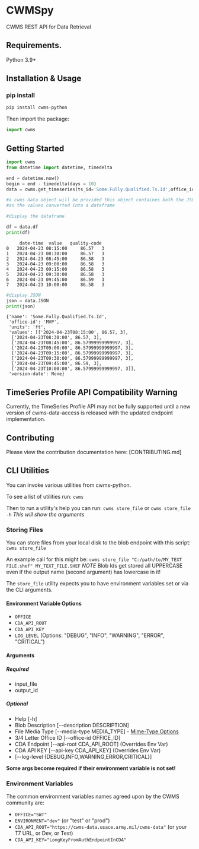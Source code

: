 # CWMSpy

CWMS REST API for Data Retrieval

## Requirements.

Python 3.9+

## Installation & Usage

### pip install

```sh
pip install cwms-python
```

Then import the package:

```python
import cwms
```

## Getting Started

```python
import cwms
from datetime import datetime, timedelta

end = datetime.now()
begin = end - timedelta(days = 10)
data = cwms.get_timeseries(ts_id='Some.Fully.Qualified.Ts.Id',office_id='OFFICE1' , begin = begin, end = end)

#a cwms data object will be provided this object containes both the JSON as well
#as the values converted into a dataframe

#display the dataframe

df = data.df
print(df)
```

```
     date-time 	value 	quality-code
0 	2024-04-23 08:15:00 	86.57 	3
1 	2024-04-23 08:30:00 	86.57 	3
2 	2024-04-23 08:45:00 	86.58 	3
3 	2024-04-23 09:00:00 	86.58 	3
4 	2024-04-23 09:15:00 	86.58 	3
5 	2024-04-23 09:30:00 	86.58 	3
6 	2024-04-23 09:45:00 	86.59 	3
7 	2024-04-23 10:00:00 	86.58 	3
```

```python
#display JSON
json = data.JSON
print(json)
```

```
{'name': 'Some.Fully.Qualified.Ts.Id',
 'office-id': 'MVP',
 'units': 'ft',
 'values': [['2024-04-23T08:15:00', 86.57, 3],
  ['2024-04-23T08:30:00', 86.57, 3],
  ['2024-04-23T08:45:00', 86.57999999999997, 3],
  ['2024-04-23T09:00:00', 86.57999999999997, 3],
  ['2024-04-23T09:15:00', 86.57999999999997, 3],
  ['2024-04-23T09:30:00', 86.57999999999997, 3],
  ['2024-04-23T09:45:00', 86.59, 3],
  ['2024-04-23T10:00:00', 86.57999999999997, 3]],
 'version-date': None}
```

## TimeSeries Profile API Compatibility Warning

Currently, the TimeSeries Profile API may not be fully supported
until a new version of cwms-data-access is released with the updated 
endpoint implementation.

## Contributing

Please view the contribution documentation here: [CONTRIBUTING.md]

## CLI Utilities

You can invoke various utilities from cwms-python. 

To see a list of utilities run:
    `cwms`

Then to run a utility's help you can run:
    `cwms store_file` or `cwms store_file -h`
    *This will show the arguments*

### Storing Files

You can store files from your local disk to the blob endpoint with this script:
`cwms store_file`

An example call for this might be:
`cwms store_file "C:/path/to/MY_TEXT FILE.shef" MY_TEXT_FILE.SHEF`
*NOTE* Blob Ids get stored all UPPERCASE even if the output name (second argument) has lowercase in it!

The `store_file` utility expects you to have environment variables set or via the CLI arguments.  

#### Environment Variable Options  

- `OFFICE`
- `CDA_API_ROOT`  
- `CDA_API_KEY`  
- `LOG_LEVEL` (Options: "DEBUG", "INFO", "WARNING", "ERROR", "CRITICAL")  

#### Arguments

##### Required

- input_file  
- output_id  

##### Optional

- Help [-h]  
- Blob Description [--description DESCRIPTION]  
- File Media Type [--media-type MEDIA_TYPE] - [Mime-Type Options](https://developer.mozilla.org/en-US/docs/Web/HTTP/Guides/MIME_types/Common_types)
- 3/4 Letter Office ID [--office-id OFFICE_ID]  
- CDA Endpoint [--api-root CDA_API_ROOT] (Overrides Env Var)
- CDA API KEY [--api-key CDA_API_KEY] (Overrides Env Var)
- [--log-level {DEBUG,INFO,WARNING,ERROR,CRITICAL}]  

**Some args become required if their environment variable is not set!**

### Environment Variables

The common environment variables names agreed upon by the CWMS community are:  

- `OFFICE="SWT"`  
- `ENVIRONMENT="dev"` (or "test" or "prod")  
- `CDA_API_ROOT="https://cwms-data.usace.army.mil/cwms-data"` (or your T7 URL, or Dev, or Test)  
- `CDA_API_KEY="LongKeyFromAuthEndpointInCDA"`  
